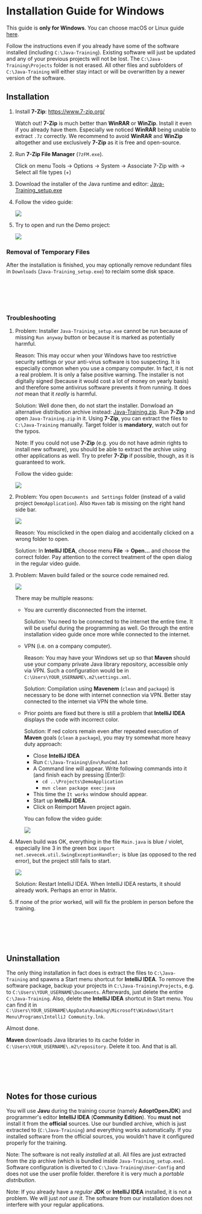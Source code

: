 Installation Guide for Windows
==============================

This guide is **only for Windows**.
You can choose macOS or Linux guide [here](../).

Follow the instructions even if you already have some of the software installed
(including `C:\Java-Training`). Existing software will just be updated
and any of your previous projects will not be lost.
The `C:\Java-Training\Projects` folder is not erased.
All other files and subfolders of `C:\Java-Training` will either stay intact
or will be overwritten by a newer version of the software.



Installation
------------

1.  Install **7-Zip**: <https://www.7-zip.org/>

    Watch out! **7-Zip** is much better than **WinRAR** or **WinZip**.
    Install it even if you already have them.
    Especially we noticed **WinRAR** being unable to extract `.7z` correctly.
    We recommend to avoid **WinRAR** and **WinZip** altogether and use exclusively **7-Zip** as it is free and open-source.


2.  Run **7-Zip File Manager** (`7zFM.exe`).

    Click on menu Tools -> Options -> System -> Associate 7-Zip with -> Select all file types (+)


3.  Download the installer of the Java runtime and editor:
    [Java-Training_setup.exe](https://github.com/czechitas/java-install/releases/download/2022-jaro/community/win/Java-Training_setup.exe)


4.  Follow the video guide:

    <a href="https://www.youtube.com/watch?v=aXHFVBs0-mE">
        <img src="img/video-screenshot.png"/>
    </a>


5. Try to open and run the Demo project:

    <a href="https://www.youtube.com/watch?v=sXMS8Gso4zk">
        <img src="img/video-demo_project-screenshot.png"/>
    </a>


### Removal of Temporary Files

After the installation is finished, you may optionally remove redundant files in `Downloads` (`Java-Training_setup.exe`) to reclaim some disk space.



<br/><br/><br/><br/>



### Troubleshooting

1.  Problem: Installer `Java-Training_setup.exe` cannot be run because of missing `Run anyway` button or because it is marked as potentially harmful.

    Reason: This may occur when your Windows have too restrictive security settings or your anti-virus software is too suspecting.
    It is especially common when you use a company computer.
    In fact, it is not a real problem. It is only a false positive warning.
    The installer is not digitally signed (because it would cost a lot of money on yearly basis)
    and therefore some antivirus software prevents it from running.
    It does *not* mean that it *really* is harmful.

    Solution: Well done then, do not start the installer.
    Donwload an alternative distribution archive instead:
    [Java-Training.zip](https://github.com/czechitas/java-install/releases/download/2022-jaro/community/win/Java-Training.zip).
    Run **7-Zip** and open `Java-Training.zip` in it.
    Using **7-Zip**, you can extract the files to `C:\Java-Training` manually.
    Target folder is **mandatory**, watch out for the typos.

    Note: If you could not use **7-Zip** (e.g. you do not have admin rights to install new software),
    you should be able to extract the archive using other applications as well.
    Try to prefer **7-Zip** if possible, though, as it is guaranteed to work.

    Follow the video guide:

    <a href="https://www.youtube.com/watch?v=txnDv7TcRVE">
        <img src="img/video-runanyway_troubleshooting-screenshot.png"/>
    </a>


2.  Problem: You open `Documents and Settings` folder (instead of a valid project `DemoApplication`). Also `Maven` tab is missing on the right hand side bar.

    <a href="img/imported-wrong-folder.png">
        <img src="img/imported-wrong-folder-thumbnail.png"/>
    </a>

    Reason: You misclicked in the open dialog and accidentally clicked on a wrong folder to open.

    Solution: In **IntelliJ IDEA**, choose menu **File** -> **Open...** and choose the correct folder. Pay attention to the correct treatment of the open dialog in the regular video guide.


3.  Problem: Maven build failed or the source code remained red.

    <a href="img/missing-dependencies.png">
        <img src="img/missing-dependencies-thumbnail.png"/>
    </a>

    There may be multiple reasons:
    - You are currently disconnected from the internet.

      Solution: You need to be connected to the internet the entire time. It will be useful during the programming as well.
      Go through the entire installation video guide once more while connected to the internet.

    - VPN (i.e. on a company computer).

      Reason: You may have your Windows set up so that **Maven** should use your company private Java library repository, accessible only via VPN. Such a configuration would be in `C:\Users\YOUR_USERNAME\.m2\settings.xml`.

      Solution: Compilation using **Mavenem** (`clean` and `package`) is necessary to be done with internet connection via VPN. Better stay connected to the internet via VPN the whole time.

    - Prior points are fixed but there is still a problem that **IntelliJ IDEA** displays the code with incorrect color.

      Solution: If red colors remain even after repeated execution of **Maven** goals (`clean` a `package`), you may try somewhat more heavy duty approach:
        - Close **IntelliJ IDEA**
        - Run `C:\Java-Training\Env\RunCmd.bat`
        - A Command line will appear. Write following commands into it (and finish each by pressing [Enter]):
            - `cd ..\Projects\DemoApplication`
            - `mvn clean package exec:java`
        - This time the `It works` window should appear.
        - Start up **IntelliJ IDEA**.
        - Click on Reimport Maven project again.

        You can follow the video guide:

        <a href="https://www.youtube.com/watch?v=c8dSofAPJ9o">
            <img src="img/video-maven_troubleshooting-screenshot.png"/>
        </a>


4. Maven build was OK, everything in the file `Main.java` is blue / violet,
   especially line 3 in the green box `import net.sevecek.util.SwingExceptionHandler;`
   is blue (as opposed to the red error), but the project still fails to start.

    <a href="img/maven-ok-compiler-fail.png">
        <img src="img/maven-ok-compiler-fail-thumbnail.png"/>
    </a>

   Solution: Restart IntelliJ IDEA. When IntelliJ IDEA restarts, it should already work.
   Perhaps an error in Matrix.


5. If none of the prior worked, will will fix the problem in person before the training.



<br/><br/><br/><br/>



Uninstallation
--------------

The only thing installation in fact does is extract the files to `C:\Java-Training` and spawns a Start menu shortcut for **IntelliJ IDEA**.
To remove the software package, backup your projects in `C:\Java-Training\Projects`, e.g. to `C:\Users\YOUR_USERNAME\Documents`.
Afterwards, just delete the entire `C:\Java-Training`.
Also, delete the **IntelliJ IDEA** shortcut in Start menu. You can find it in `C:\Users\YOUR_USERNAME\AppData\Roaming\Microsoft\Windows\Start Menu\Programs\IntelliJ Community.lnk`.

Almost done.

**Maven** downloads Java libraries to its cache folder in `C:\Users\YOUR_USERNAME\.m2\repository`. Delete it too.
And that is all.



<br/><br/><br/><br/>



Notes for those curious
-----------------------

You will use **Javu** during the training course (namely **AdoptOpenJDK**) and programmer's editor **IntelliJ IDEA** (**Community Edition**).
You **must not** install it from the **official** sources.
Use our bundled archive, which is just extracted to (`C:\Java-Training`) and everything works automatically.
If you installed software from the official sources, you wouldn't have it configured properly for the training.

Note: The software is not really *installed* at all. All files are just extracted from the zip archive (which is bundled inside `Java-Training_setup.exe`).
Software configuration is diverted to `C:\Java-Training\User-Config` and does not use the user profile folder.
therefore it is very much a *portable distribution*.

Note: If you already have a *regular* **JDK** or **IntelliJ IDEA** installed, it is not a problem. We will just *not use it*.
The software from our installation does not interfere with your regular applications.
